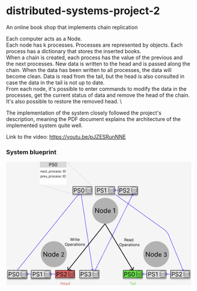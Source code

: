 # distributed-systems-project-2
An online book shop that implements chain replication

Each computer acts as a Node.\
Each node has k processes. Processes are represented by objects. Each process has a dictionary that stores the inserted books. \
When a chain is created, each process has the value of the previous and the next processes. New data is written to the head and is passed along the chain. When the data has been written to all processes, the data will become clean. Data is read from the tail, but the head is also consulted in case the data in the tail is not up to date. \
From each node, it's possible to enter commands to modify the data in the processes, get the current status of data and remove the head of the chain. It's also possible to restore the removed head. \

The implementation of the system closely followed the project's description, meaning the PDF document explains the architecture of the implemented system quite well.

Link to the video: https://youtu.be/pJZESRunNNE

### System blueprint
![Blueprint](blueprint.png)

